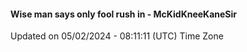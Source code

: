 #### Wise man says only fool rush in - McKidKneeKaneSir
Updated on 05/02/2024 - 08:11:11 (UTC) Time Zone
